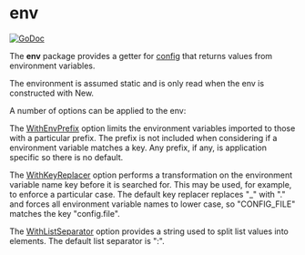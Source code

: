 # env

[![GoDoc](https://godoc.org/github.com/warthog618/config/env/sar?status.svg)](https://godoc.org/github.com/warthog618/config/env)

The **env** package provides a getter for [config](https://github.com/warthog618/config) that returns values from environment variables.

The environment is assumed static and is only read when the env is constructed with New.

A number of options can be applied to the env:

The [WithEnvPrefix](https://godoc.org/github.com/warthog618/config/env#WithEnvPrefix) option limits the environment variables imported to those with a particular prefix.  The prefix is not included when considering if a environment variable matches a key.  Any prefix, if any, is application specific so there is no default.

The [WithKeyReplacer](https://godoc.org/github.com/warthog618/config/env#WithKeyReplacer) option performs a transformation on the environment variable name key before it is searched for.  This may be used, for example, to enforce a particular case.  The default key replacer replaces "_" with "." and forces all environment variable names to lower case, so "CONFIG_FILE" matches the key "config.file".

The [WithListSeparator](https://godoc.org/github.com/warthog618/config/env#WithListSeparator) option provides a string used to split list values into elements.  The default list separator is ":".